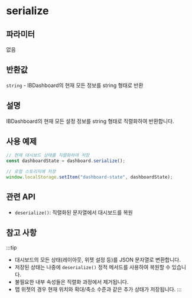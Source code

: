 # serialize

## 파라미터

없음

## 반환값

`string` - IBDashboard의 현재 모든 정보를 string 형태로 반환

## 설명

IBDashboard의 현재 모든 설정 정보를 string 형태로 직렬화하여 반환합니다.

## 사용 예제

```javascript
// 현재 대시보드 상태를 직렬화하여 저장
const dashboardState = dashboard.serialize();

// 로컬 스토리지에 저장
window.localStorage.setItem("dashboard-state", dashboardState);
```
## 관련 API

- `deserialize()`: 직렬화된 문자열에서 대시보드를 복원

## 참고 사항
:::tip
- 대시보드의 모든 상태(레이아웃, 위젯 설정 등)를 JSON 문자열로 변환합니다.
- 저장된 상태는 나중에 `deserialize()` 정적 메서드를 사용하여 복원할 수 있습니다.
- 불필요한 내부 속성들은 직렬화 과정에서 제거됩니다.
- 맵 위젯의 경우 현재 위치와 확대/축소 수준과 같은 추가 상태가 저장됩니다.
:::
